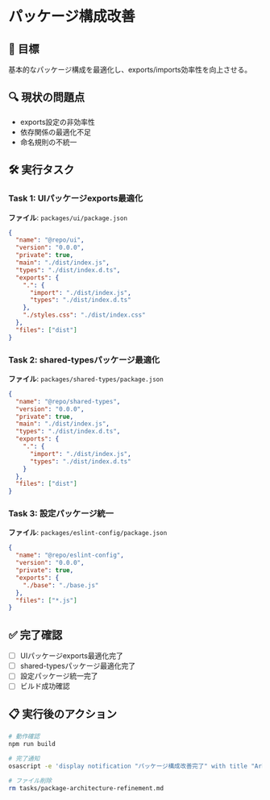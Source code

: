 # パッケージ構成改善

## 🎯 目標
基本的なパッケージ構成を最適化し、exports/imports効率性を向上させる。

## 🔍 現状の問題点
- exports設定の非効率性
- 依存関係の最適化不足
- 命名規則の不統一

## 🛠️ 実行タスク

### Task 1: UIパッケージexports最適化

**ファイル**: `packages/ui/package.json`

```json
{
  "name": "@repo/ui",
  "version": "0.0.0",
  "private": true,
  "main": "./dist/index.js",
  "types": "./dist/index.d.ts",
  "exports": {
    ".": {
      "import": "./dist/index.js",
      "types": "./dist/index.d.ts"
    },
    "./styles.css": "./dist/index.css"
  },
  "files": ["dist"]
}
```

### Task 2: shared-typesパッケージ最適化

**ファイル**: `packages/shared-types/package.json`

```json
{
  "name": "@repo/shared-types",
  "version": "0.0.0",
  "private": true,
  "main": "./dist/index.js",
  "types": "./dist/index.d.ts",
  "exports": {
    ".": {
      "import": "./dist/index.js",
      "types": "./dist/index.d.ts"
    }
  },
  "files": ["dist"]
}
```

### Task 3: 設定パッケージ統一

**ファイル**: `packages/eslint-config/package.json`

```json
{
  "name": "@repo/eslint-config",
  "version": "0.0.0",
  "private": true,
  "exports": {
    "./base": "./base.js"
  },
  "files": ["*.js"]
}
```

## ✅ 完了確認

- [ ] UIパッケージexports最適化完了
- [ ] shared-typesパッケージ最適化完了
- [ ] 設定パッケージ統一完了
- [ ] ビルド成功確認

## 📋 実行後のアクション

```bash
# 動作確認
npm run build

# 完了通知
osascript -e 'display notification "パッケージ構成改善完了" with title "ArbitrageAssistant" sound name "Glass"'

# ファイル削除
rm tasks/package-architecture-refinement.md
```